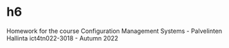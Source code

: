 # h6
Homework for the course Configuration Management Systems - Palvelinten Hallinta ict4tn022-3018 - Autumn 2022
